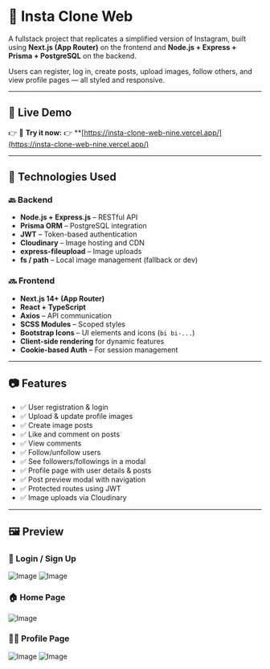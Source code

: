 # 📸 Insta Clone Web

A fullstack project that replicates a simplified version of Instagram, built using **Next.js (App Router)** on the frontend and **Node.js + Express + Prisma + PostgreSQL** on the backend.

Users can register, log in, create posts, upload images, follow others, and view profile pages — all styled and responsive.

---
## 🔗 Live Demo

👉 🎯 **Try it now:** 👉 **[https://insta-clone-web-nine.vercel.app/](https://insta-clone-web-nine.vercel.app/)

---


## 🧱 Technologies Used

### 🔙 Backend

- **Node.js + Express.js** – RESTful API
- **Prisma ORM** – PostgreSQL integration
- **JWT** – Token-based authentication
- **Cloudinary** – Image hosting and CDN
- **express-fileupload** – Image uploads
- **fs / path** – Local image management (fallback or dev)

### 🔜 Frontend

- **Next.js 14+ (App Router)**
- **React + TypeScript**
- **Axios** – API communication
- **SCSS Modules** – Scoped styles
- **Bootstrap Icons** – UI elements and icons (`bi bi-...`)
- **Client-side rendering** for dynamic features
- **Cookie-based Auth** – For session management

---

## 📷 Features

- ✅ User registration & login  
- ✅ Upload & update profile images  
- ✅ Create image posts
- ✅ Like and comment on posts  
- ✅ View comments  
- ✅ Follow/unfollow users  
- ✅ See followers/followings in a modal  
- ✅ Profile page with user details & posts  
- ✅ Post preview modal with navigation  
- ✅ Protected routes using JWT  
- ✅ Image uploads via Cloudinary  

---

## 🖼️ Preview

### 🔐 Login / Sign Up
![Image](https://github.com/user-attachments/assets/91736709-4d17-4db5-9058-93dd44cd1c76)
![Image](https://github.com/user-attachments/assets/627431f1-1606-4d22-a902-2e5cc35068a7)
 
### 🏠 Home Page
![Image](https://github.com/user-attachments/assets/9a9f3814-306b-4e48-92eb-756c9cbd55cc)

### 🙋‍♂️ Profile Page
![Image](https://github.com/user-attachments/assets/25879c38-f66d-4e9e-bdde-eea617ba50c1)
![Image](https://github.com/user-attachments/assets/f788c2a1-dbc3-4d77-812d-eae431364703)
